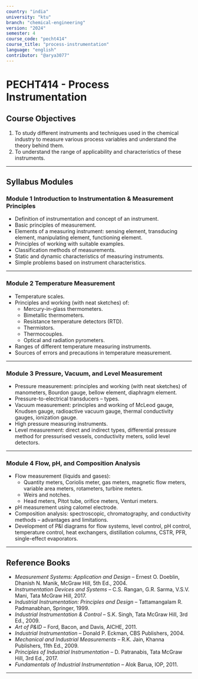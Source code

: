 ```yaml
---
country: "india"
university: "ktu"
branch: "chemical-engineering"
version: "2024"
semester: 4
course_code: "pecht414"
course_title: "process-instrumentation"
language: "english"
contributor: "@arya3077"
---
```


# PECHT414 - Process Instrumentation

## Course Objectives

1. To study different instruments and techniques used in the chemical industry to measure various process variables and understand the theory behind them.  
2. To understand the range of applicability and characteristics of these instruments.  

---

## Syllabus Modules

### Module 1 Introduction to Instrumentation & Measurement Principles 
- Definition of instrumentation and concept of an instrument.  
- Basic principles of measurement.  
- Elements of a measuring instrument: sensing element, transducing element, manipulating element, functioning element.  
- Principles of working with suitable examples.  
- Classification methods of measurements.  
- Static and dynamic characteristics of measuring instruments.  
- Simple problems based on instrument characteristics.  

---

### Module 2 Temperature Measurement  
- Temperature scales.  
- Principles and working (with neat sketches) of:  
  - Mercury-in-glass thermometers.  
  - Bimetallic thermometers.  
  - Resistance temperature detectors (RTD).  
  - Thermistors.  
  - Thermocouples.  
  - Optical and radiation pyrometers.  
- Ranges of different temperature measuring instruments.  
- Sources of errors and precautions in temperature measurement.  

---

### Module 3 Pressure, Vacuum, and Level Measurement
- Pressure measurement: principles and working (with neat sketches) of manometers, Bourdon gauge, bellow element, diaphragm element.  
- Pressure-to-electrical transducers – types.  
- Vacuum measurement: principles and working of McLeod gauge, Knudsen gauge, radioactive vacuum gauge, thermal conductivity gauges, ionization gauge.  
- High pressure measuring instruments.  
- Level measurement: direct and indirect types, differential pressure method for pressurised vessels, conductivity meters, solid level detectors.  

---

### Module 4 Flow, pH, and Composition Analysis
- Flow measurement (liquids and gases):  
  - Quantity meters, Coriolis meter, gas meters, magnetic flow meters, variable area meters, rotameters, turbine meters.  
  - Weirs and notches.  
  - Head meters, Pitot tube, orifice meters, Venturi meters.  
- pH measurement using calomel electrode.  
- Composition analysis: spectroscopic, chromatography, and conductivity methods – advantages and limitations.  
- Development of P&I diagrams for flow systems, level control, pH control, temperature control, heat exchangers, distillation columns, CSTR, PFR, single-effect evaporators.  

---

## Reference Books

- *Measurement Systems: Application and Design* – Ernest O. Doeblin, Dhanish N. Manik, McGraw Hill, 5th Ed., 2004.  
- *Instrumentation Devices and Systems* – C.S. Rangan, G.R. Sarma, V.S.V. Mani, Tata McGraw Hill, 2017.  
- *Industrial Instrumentation: Principles and Design* – Tattamangalam R. Padmanabhan, Springer, 1999.  
- *Industrial Instrumentation & Control* – S.K. Singh, Tata McGraw Hill, 3rd Ed., 2009.  
- *Art of P&ID* – Ford, Bacon, and Davis, AICHE, 2011.  
- *Industrial Instrumentation* – Donald P. Eckman, CBS Publishers, 2004.  
- *Mechanical and Industrial Measurements* – R.K. Jain, Khanna Publishers, 11th Ed., 2009.  
- *Principles of Industrial Instrumentation* – D. Patranabis, Tata McGraw Hill, 3rd Ed., 2017.  
- *Fundamentals of Industrial Instrumentation* – Alok Barua, IOP, 2011.  

---
